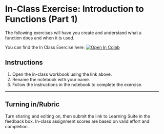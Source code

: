 # In-Class Exercise: Introduction to Functions (Part 1)

The following exercises will have you create and understand what a function does and when it is used.

You can find the In Class Exercise here:
<a href="https://colab.research.google.com/github/byu-cce270/content/blob/main/docs/unit2/06a_functions/functions1_in_class.ipynb" target="_blank"><img src="https://colab.research.google.com/assets/colab-badge.svg" alt="Open In Colab"/></a>

## Instructions
1. Open the in-class workbook using the link above.
2. Rename the notebook with your name.
3. Follow the instructions in the notebook to complete the exercise.


---

## Turning in/Rubric
Turn sharing and editing on, then submit the link to Learning Suite in the feedback box. In-class assignment scores are based on valid effort and completion.
